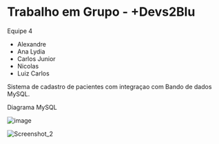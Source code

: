 # Trabalho  em Grupo - +Devs2Blu

Equipe 4
* Alexandre
* Ana Lydia
* Carlos Junior 
* Nicolas 
* Luiz Carlos

Sistema de cadastro de pacientes com integraçao com Bando de dados MySQL.

Diagrama MySQL

![image](https://user-images.githubusercontent.com/106198134/195342853-175fbaf7-4764-49d8-843f-8cfca726a253.png)


![Screenshot_2](https://user-images.githubusercontent.com/106198134/195342567-239d0590-fdf7-4c8a-b765-9dc533588eae.jpg)
